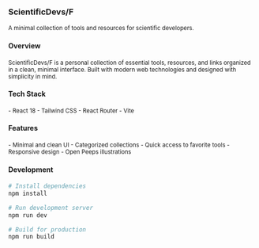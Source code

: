### ScientificDevs/F
<sub>A minimal collection of tools and resources for scientific developers.</sub>

#### Overview
<sub>ScientificDevs/F is a personal collection of essential tools, resources, and links organized in a clean, minimal interface. Built with modern web technologies and designed with simplicity in mind.</sub>

#### Tech Stack
<sub>
- React 18
- Tailwind CSS
- React Router
- Vite
</sub>

#### Features
<sub>
- Minimal and clean UI
- Categorized collections
- Quick access to favorite tools
- Responsive design
- Open Peeps illustrations
</sub>

#### Development

```bash
# Install dependencies
npm install

# Run development server
npm run dev

# Build for production
npm run build
```
